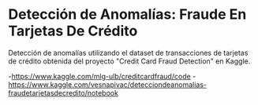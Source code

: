 # Detección de Anomalías: Fraude En Tarjetas De Crédito

Detección de anomalías utilizando el dataset de transacciones de tarjetas de crédito obtenida del proyecto "Credit Card Fraud Detection" en Kaggle.

-https://www.kaggle.com/mlg-ulb/creditcardfraud/code
-https://www.kaggle.com/vesnapivac/detecciondeanomalias-fraudetarjetasdecredito/notebook
